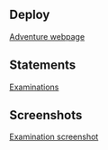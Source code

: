 ## Deploy
[Adventure webpage](https://rafael2026.github.io/frontend/Adventure)

## Statements
[Examinations](https://drive.google.com/drive/folders/1PXWfTHqYNFOu3tOaBOmkYMIIyjclNEZL?usp=sharing)

## Screenshots
[Examination screenshot](https://drive.google.com/file/d/1kD_QuA17gu6IuMOl3f8AhlbsWCkb56VS/view)